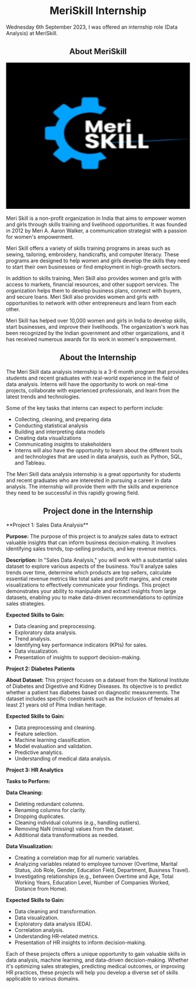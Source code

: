 <h1 align = 'center'> MeriSkill Internship
</h1>
Wednesday 6th September 2023, I was offered an internship role (Data Analysis) at MeriSkill.
<h2 align ='center'> About MeriSkill
</h2>
<p align="center">
  <img src="https://github.com/Gbekoilias/MeriSkills/blob/main/Week%201/Meri%20Skill%20Logo.jpg" alt="Description of the image" height = 400 width = 1300>
</p>

Meri Skill is a non-profit organization in India that aims to empower women and girls through skills training and livelihood opportunities. It was founded in 2012 by Meri A. Aaron Walker, a communication strategist with a passion for women's empowerment.

Meri Skill offers a variety of skills training programs in areas such as sewing, tailoring, embroidery, handicrafts, and computer literacy. These programs are designed to help women and girls develop the skills they need to start their own businesses or find employment in high-growth sectors.

In addition to skills training, Meri Skill also provides women and girls with access to markets, financial resources, and other support services. The organization helps them to develop business plans, connect with buyers, and secure loans. Meri Skill also provides women and girls with opportunities to network with other entrepreneurs and learn from each other.

Meri Skill has helped over 10,000 women and girls in India to develop skills, start businesses, and improve their livelihoods. The organization's work has been recognized by the Indian government and other organizations, and it has received numerous awards for its work in women's empowerment.

<h2 align ='center'> About the Internship
</h2>
The Meri Skill data analysis internship is a 3-6 month program that provides students and recent graduates with real-world experience in the field of data analysis. Interns will have the opportunity to work on real-time projects, collaborate with experienced professionals, and learn from the latest trends and technologies.

Some of the key tasks that interns can expect to perform include:
 
* Collecting, cleaning, and preparing data
* Conducting statistical analysis
* Building and interpreting data models
* Creating data visualizations
* Communicating insights to stakeholders
* Interns will also have the opportunity to learn about the different tools and technologies that are used in data analysis, such as Python, SQL, and Tableau.

The Meri Skill data analysis internship is a great opportunity for students and recent graduates who are interested in pursuing a career in data analysis. The internship will provide them with the skills and experience they need to be successful in this rapidly growing field.

<h2 align ='center'> Project done in the Internship
</h2>
**Project 1: Sales Data Analysis**

**Purpose:** 
The purpose of this project is to analyze sales data to extract valuable insights that can inform business decision-making. It involves identifying sales trends, top-selling products, and key revenue metrics.

**Description:**
In "Sales Data Analysis," you will work with a substantial sales dataset to explore various aspects of the business. You'll analyze sales trends over time, determine which products are top sellers, calculate essential revenue metrics like total sales and profit margins, and create visualizations to effectively communicate your findings. This project demonstrates your ability to manipulate and extract insights from large datasets, enabling you to make data-driven recommendations to optimize sales strategies.

**Expected Skills to Gain:**
- Data cleaning and preprocessing.
- Exploratory data analysis.
- Trend analysis.
- Identifying key performance indicators (KPIs) for sales.
- Data visualization.
- Presentation of insights to support decision-making.

**Project 2: Diabetes Patients**

**About Dataset:**
This project focuses on a dataset from the National Institute of Diabetes and Digestive and Kidney Diseases. Its objective is to predict whether a patient has diabetes based on diagnostic measurements. The dataset includes specific constraints such as the inclusion of females at least 21 years old of Pima Indian heritage.

**Expected Skills to Gain:**
- Data preprocessing and cleaning.
- Feature selection.
- Machine learning classification.
- Model evaluation and validation.
- Predictive analytics.
- Understanding of medical data analysis.

**Project 3: HR Analytics**

**Tasks to Perform:**

**Data Cleaning:**
- Deleting redundant columns.
- Renaming columns for clarity.
- Dropping duplicates.
- Cleaning individual columns (e.g., handling outliers).
- Removing NaN (missing) values from the dataset.
- Additional data transformations as needed.

**Data Visualization:**
- Creating a correlation map for all numeric variables.
- Analyzing variables related to employee turnover (Overtime, Marital Status, Job Role, Gender, Education Field, Department, Business Travel).
- Investigating relationships (e.g., between Overtime and Age, Total Working Years, Education Level, Number of Companies Worked, Distance from Home).

**Expected Skills to Gain:**
- Data cleaning and transformation.
- Data visualization.
- Exploratory data analysis (EDA).
- Correlation analysis.
- Understanding HR-related metrics.
- Presentation of HR insights to inform decision-making.
  
Each of these projects offers a unique opportunity to gain valuable skills in data analysis, machine learning, and data-driven decision-making. Whether it's optimizing sales strategies, predicting medical outcomes, or improving HR practices, these projects will help you develop a diverse set of skills applicable to various domains.
